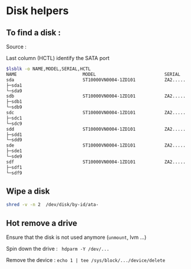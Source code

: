 # Disk helpers


## To find a disk :


Source :

Last column (HCTL) identify the SATA port

```bash
$lsblk -o NAME,MODEL,SERIAL,HCTL
NAME                         MODEL                          SERIAL          HCTL
sda                          ST10000VN0004-1ZD101           ZA2.....        0:0:0:0
├─sda1
└─sda9
sdb                          ST10000VN0004-1ZD101           ZA2.....        1:0:0:0
├─sdb1
└─sdb9
sdc                          ST10000VN0004-1ZD101           ZA2.....        4:0:0:0
├─sdc1
└─sdc9
sdd                          ST10000VN0004-1ZD101           ZA2.....        5:0:0:0
├─sdd1
└─sdd9
sde                          ST10000VN0004-1ZD101           ZA2.....        10:0:0:0
├─sde1
└─sde9
sdf                          ST10000VN0004-1ZD101           ZA2.....        11:0:0:0
├─sdf1
└─sdf9
```



## Wipe a disk

```bash
shred -v -n 2  /dev/disk/by-id/ata-
```


## Hot remove a drive

Ensure that the disk is not used anymore (`unmount`, lvm ...)

Spin down the drive : ` hdparm -Y /dev/...`

Remove the device : `echo 1 | tee /sys/block/.../device/delete`
